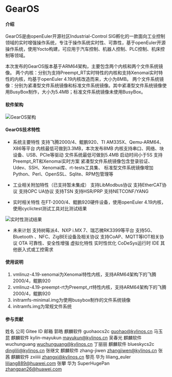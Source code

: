 # GearOS

#### 介绍
GearOS是由openEuler开源社区Industrial-Control SIG孵化的一款面向工业控制领域的实时增强操作系统，专注于操作系统实时性、可靠性，基于openEuler开源操作系统，使用Yocto构建，可应用于汽车控制、机器人控制、PLC控制、机床控制等领域。

本次发布的GearOS版本基于ARM64架构，主要包含两个内核和两个文件系统镜像。
两个内核：分别为支持Preempt_RT实时特性的内核和支持Xenomai实时特性的内核，均基于openEuler 4.19内核改造而来，大小为8MB。
两个文件系统镜像：分别为紧凑型文件系统镜像和标准文件系统镜像。其中紧凑型文件系统镜像使用BusyBox制作，大小为5.4MB；标准文件系统镜像未使用BusyBox。

#### 软件架构

![GearOS架构](https://images.gitee.com/uploads/images/2021/1105/170120_5f3cea00_5548898.png "屏幕截图.png")

#### GearOS技术特性

- 系统主要特性
支持飞腾2000/4、鲲鹏920、TI AM335X、Qemu-ARM64、X86等平台
内核最低可做到3.3MB，本次发布8MB
内核支持串口、网络、块设备、USB、PCIe等驱动
文件系统最低可做到5.4MB
启动时间小于5S
支持Preempt_RT和Xenomai实时方案
紧凑型文件系统镜像包含登录验证、Udev、SSH、Xenomai库、rt-tests工具集、
标准型文件系统镜像增加Python、Perl、OpenSSL、Sqlite、RPM包管理等

- 工业相关附加特性（已支持暂未集成）
支持LibModbus协议
支持EtherCAT协议
支持OPC UA协议
支持TSN
支持HSR/PRP
支持NETCONF/YANG

- 实时相关特性
在FT-2000/4、鲲鹏920硬件设备，使用openEuler 4.19内核，使用cyclictest测试工具对比测试结果


![实时性测试结果](https://images.gitee.com/uploads/images/2021/1105/170113_e42bc343_5548898.png "屏幕截图.png")

- 未来计划
支持树莓派4、NXP i.MX 7、瑞芯微RK3399等平台
支持5G、Bluetooth 、NFC、ZigBEE设备及相关协议
支持CoAP、MQTT等IOT相关协议
OTA
可靠性、安全性增强
虚拟化特性
实时性优化
CoDeSys运行时
IDE
其他嵌入式或工控需求

#### 使用说明

1.  vmlinuz-4.19-xenomai为Xenomai特性内核，支持ARM64架构下的飞腾2000/4，鲲鹏920
2.  vmlinuz-4.19-preempt-rt为Preempt_rt特性内核，支持ARM64架构下的飞腾2000/4，鲲鹏920
3.  initramfs-minimal.img为使用busybox制作的文件系统镜像
4.  initramfs.img为常规文件系统

#### 参与贡献

姓名	公司	Gitee ID	邮箱
郭皓	麒麟软件	guohaocs2c	guohao@kylinos.cn
马玉昆	麒麟软件	kylin-mayukun	mayukun@kylinos.cn
吴春光	麒麟软件	wuchunguang	wuchunguang@kylinos.cn
丁丽丽	麒麟软件	blueskycs2c	dinglili@kylinos.cn
张继文	麒麟软件	zhang-jiwen	zhangjiwen@kylinos.cn
张茜	麒麟软件	zxiiiii	zhangxi@kylinos.cn
黎亮	华为	liliang_euler	liliang889@huawei.com
张攀	华为	SuperHugePan	zhangpan26@huawei.com


